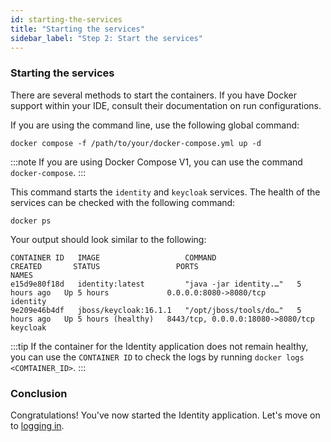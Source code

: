 ```yaml
---
id: starting-the-services
title: "Starting the services"
sidebar_label: "Step 2: Start the services"
---
```


### Starting the services

There are several methods to start the containers. If you have Docker support within your IDE, consult their 
documentation on run configurations.

If you are using the command line, use the following global command:

```shell
docker compose -f /path/to/your/docker-compose.yml up -d
```
:::note
If you are using Docker Compose V1, you can use the command `docker-compose`.
:::

This command starts the `identity` and `keycloak` services. The health of the services can be checked with the following command:

```shell
docker ps
```

Your output should look similar to the following:

```text
CONTAINER ID   IMAGE                   COMMAND                  CREATED       STATUS                 PORTS                               NAMES
e15d9e80f18d   identity:latest         "java -jar identity.…"   5 hours ago   Up 5 hours             0.0.0.0:8080->8080/tcp              identity
9e209e46b4df   jboss/keycloak:16.1.1   "/opt/jboss/tools/do…"   5 hours ago   Up 5 hours (healthy)   8443/tcp, 0.0.0.0:18080->8080/tcp   keycloak
```

:::tip
If the container for the Identity application does not remain healthy, you can use the `CONTAINER ID` to check the logs 
by running `docker logs <COMTAINER_ID>`.
:::

### Conclusion

Congratulations! You've now started the Identity application. Let's move on to [logging in](../logging-in).